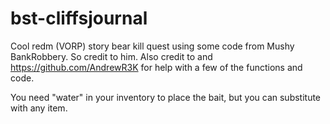 # bst-cliffsjournal
Cool redm (VORP) story bear kill quest using some code from Mushy BankRobbery.  So credit to him.  Also credit to [
](https://github.com/adamdrakon) and https://github.com/AndrewR3K  for help with a few of the functions and code. 


You need "water" in your inventory to place the bait, but you can substitute with any item. 
